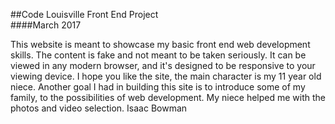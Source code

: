 ##Code Louisville Front End Project                                     
####March 2017

This website is meant to showcase my basic front end web development skills. The content is fake and not meant to be taken seriously. It can be viewed in any modern browser, and it's designed to be responsive to your viewing device.
I hope you like the site, the main character is my 11 year old niece. Another goal I had in building this site is to introduce some of my family, to the possibilities of web development. My niece helped me with the photos and video selection. Isaac Bowman  
